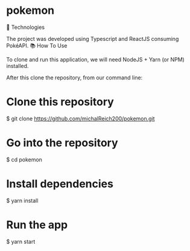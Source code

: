 # pokemon
🚀 Technologies

The project was developed using Typescript and ReactJS consuming PokéAPI.
📚 How To Use

To clone and run this application, we will need NodeJS + Yarn (or NPM) installed.

After this clone the repository, from our command line:

# Clone this repository
$ git clone https://github.com/michalReich200/pokemon.git

# Go into the repository
$ cd pokemon

# Install dependencies
$ yarn install

# Run the app
$ yarn start
